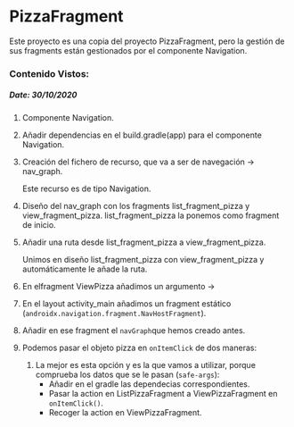 # PizzaFragment

Este proyecto es una copia del proyecto PizzaFragment, pero la gestión de sus fragments están gestionados por el componente Navigation.

### Contenido Vistos:

##### Date: 30/10/2020

1. Componente Navigation.

2. Añadir dependencias en el build.gradle(app) para el componente Navigation.

3. Creación del fichero de recurso, que va a ser de navegación -> nav_graph.

   Este recurso es de tipo Navigation.

4. Diseño del nav_graph con los fragments list_fragment_pizza y view_fragment_pizza.  list_fragment_pizza la ponemos como fragment de inicio.

5. Añadir una ruta desde  list_fragment_pizza a view_fragment_pizza.

   Unimos en diseño list_fragment_pizza con view_fragment_pizza y automáticamente le añade la ruta.

6. En elfragment ViewPizza añadimos un argumento ->

7. En el layout activity_main añadimos un fragment estático (`androidx.navigation.fragment.NavHostFragment`).

8. Añadir en ese fragment el `navGraph`que hemos creado antes.

9. Podemos pasar el objeto pizza  en `onItemClick` de dos maneras:

   1. La mejor es esta opción y es la que vamos a utilizar, porque comprueba los datos que se le pasan (`safe-args`):
      * Añadir en el gradle las dependecias correspondientes.
      * Pasar la action en ListPizzaFragment a ViewPizzaFragment en `onItemClick()`.
      * Recoger la action en ViewPizzaFragment.